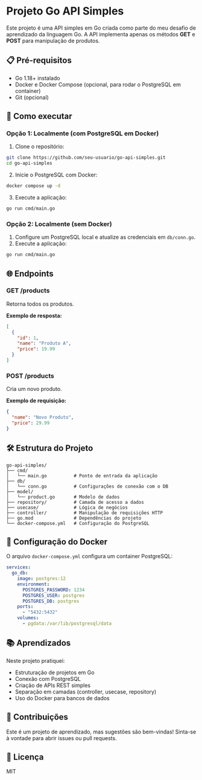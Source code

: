 # Projeto Go API Simples

Este projeto é uma API simples em Go criada como parte do meu desafio de aprendizado da linguagem Go. A API implementa apenas os métodos **GET** e **POST** para manipulação de produtos.

## 📋 Pré-requisitos

- Go 1.18+ instalado
- Docker e Docker Compose (opcional, para rodar o PostgreSQL em container)
- Git (opcional)

## 🚀 Como executar

### Opção 1: Localmente (com PostgreSQL em Docker)

1. Clone o repositório:
```bash
git clone https://github.com/seu-usuario/go-api-simples.git
cd go-api-simples
```
2. Inicie o PostgreSQL com Docker:
```bash
docker compose up -d
```
3. Execute a aplicação:
```bash
go run cmd/main.go
```

### Opção 2: Localmente (sem Docker)

1. Configure um PostgreSQL local e atualize as credenciais em `db/conn.go`.
2. Execute a aplicação:
```bash
go run cmd/main.go
```

## 🌐 Endpoints

### GET /products
Retorna todos os produtos.

**Exemplo de resposta:**
```json
[
  {
    "id": 1,
    "name": "Produto A",
    "price": 19.99
  }
]
```

### POST /products
Cria um novo produto.

**Exemplo de requisição:**
```json
{
  "name": "Novo Produto",
  "price": 29.99
}
```

## 🛠️ Estrutura do Projeto

```
go-api-simples/
├── cmd/
│   └── main.go          # Ponto de entrada da aplicação
├── db/
│   └── conn.go          # Configurações de conexão com o DB
├── model/
│   └── product.go       # Modelo de dados
├── repository/          # Camada de acesso a dados
├── usecase/             # Lógica de negócios
├── controller/          # Manipulação de requisições HTTP
├── go.mod               # Dependências do projeto
└── docker-compose.yml   # Configuração do PostgreSQL
```

## 🐳 Configuração do Docker

O arquivo `docker-compose.yml` configura um container PostgreSQL:

```yaml
services:
  go_db:
    image: postgres:12
    environment:
      POSTGRES_PASSWORD: 1234
      POSTGRES_USER: postgres
      POSTGRES_DB: postgres
    ports:
      - "5432:5432"
    volumes:
      - pgdata:/var/lib/postgresql/data
```

## 📚 Aprendizados

Neste projeto pratiquei:

- Estruturação de projetos em Go
- Conexão com PostgreSQL
- Criação de APIs REST simples
- Separação em camadas (controller, usecase, repository)
- Uso do Docker para bancos de dados

## 🤝 Contribuições

Este é um projeto de aprendizado, mas sugestões são bem-vindas! Sinta-se à vontade para abrir issues ou pull requests.

## 📄 Licença

MIT
